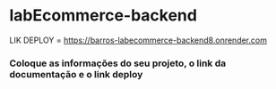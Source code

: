 # labEcommerce-backend
LIK DEPLOY = https://barros-labecommerce-backend8.onrender.com

### Coloque as informações do seu projeto, o link da documentação e o link deploy
